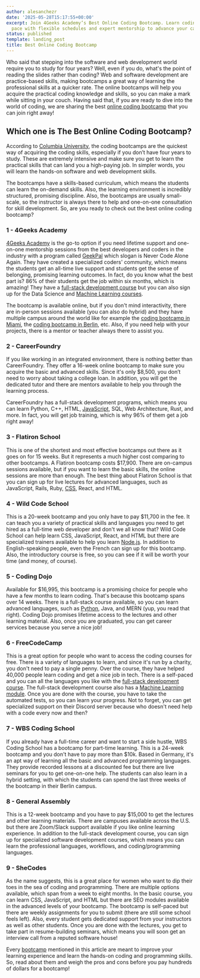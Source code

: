 ```yaml
---
author: alesanchezr
date: '2025-05-28T15:17:55+00:00'
excerpt: Join 4Geeks Academy’s Best Online Coding Bootcamp. Learn coding at your own
  pace with flexible schedules and expert mentorship to advance your career.
status: published
template: landing_post
title: Best Online Coding Bootcamp
---
```

Who said that stepping into the software and web development world require you to study for four years? Well, even if you do, what's the point of reading the slides rather than coding? Web and software development are practice-based skills, making bootcamps a great way of learning the professional skills at a quicker rate. 
The online bootcamps will help you acquire the practical coding knowledge and skills, so you can make a mark while sitting in your couch. Having said that, if you are ready to dive into the world of coding, we are sharing the best [online coding bootcamp](https://4geeksacademy.com/us/coding-campus/online-coding-bootcamp) that you can join right away!

## Which one is The Best Online Coding Bootcamp?

According to [Columbia University](https://www.columbia.edu/), the coding bootcamps are the quickest way of acquiring the coding skills, especially if you don’t have four years to study. These are extremely intensive and make sure you get to learn the practical skills that can land you a high-paying job. In simpler words, you will learn the hands-on software and web development skills. 

The bootcamps have a skills-based curriculum, which means the students can learn the on-demand skills. Also, the learning environment is incredibly structured, promising discipline. Also, the bootcamps are usually small-scale, so the instructor is always there to help and one-on-one consultation for skill development. So, are you ready to check out the best online coding bootcamp? 

### 1 - 4Geeks Academy 

[4Geeks Academy](https://4geeksacademy.com/) is the go-to option if you need lifetime support and one-on-one mentorship sessions from the best developers and coders in the industry with a program called [GeekPal](https://4geeksacademy.com/us/geekpal-support) which slogan is Never Code Alone Again. 
They have created a specialized coders' community, which means the students get an all-time live support and students get the sense of belonging, promising learning outcomes.  In fact, do you know what the best part is? 86% of their students get the job within six months, which is amazing! They have a [full-stack development course](https://4geeksacademy.com/us/coding-bootcamps/part-time-full-stack-developer) but you can also sign up for the Data Science and [Machine Learning courses](https://4geeksacademy.com/us/coding-bootcamps/machine-learning-engineering). 

The bootcamp is available online, but if you don't mind interactivity, there are in-person sessions available (you can also do hybrid) and they have multiple campus around the world like for example the [coding bootcamp in Miami](https://4geeksacademy.com/us/coding-campus/coding-bootcamp-miami), the [coding bootcamp in Berlin](https://4geeksacademy.com/us/coding-campus/coding-bootcamp-berlin-germany), etc. Also, if you need help with your projects, there is a mentor or teacher always there to assist you. 

### 2 - CareerFoundry

If you like working in an integrated environment, there is nothing better than CareerFoundry. They offer a 16-week online bootcamp to make sure you acquire the basic and advanced skills. Since it's only $8,500, you don’t need to worry about taking a college loan. In addition, you will get the dedicated tutor and there are mentors available to help you through the learning process. 

CareerFoundry has a full-stack development programs, which means you can learn Python, C++, HTML, [JavaScript](https://4geeks.com/lesson/what-is-javascript-learn-to-code-in-javascript), SQL, Web Architecture, Rust, and more. In fact, you will get job training, which is why 96% of them get a job right away!

### 3 - Flatiron School

This is one of the shortest and most effective bootcamps out there as it goes on for 15 weeks. But it represents a much higher cost comparing to other bootcamps. A Flatiron bootcamp costs $17,900. 
There are on-campus sessions available, but if you want to learn the basic skills, the online sessions are more than enough. The best thing about Flatiron School is that you can sign up for live lectures for advanced languages, such as JavaScript, Rails, Ruby, [CSS](https://4geeks.com/lesson/what-is-css-learn-css), React, and HTML. 

### 4 - Wild Code School

This is a 20-week bootcamp and you only have to pay $11,700 in the fee. It can teach you a variety of practical skills and languages you need to get hired as a full-time web developer and don't we all know that? Wild Code School can help learn CSS, JavaScript, React, and HTML but there are specialized trainers available to help you learn [Node.js](https://4geeks.com/lesson/introduction-to-node-js). In addition to English-speaking people, even the French can sign up for this bootcamp. Also, the introductory course is free, so you can see if it will be worth your time (and money, of course). 

### 5 - Coding Dojo

Available for $16,995, this bootcamp is a promising choice for people who have a few months to learn coding. That's because this bootcamp spans over 14 weeks. 
There is a full-stack course available, so you can learn advanced languages, such as [Python](https://4geeks.com/technologies/python), Java, and MERN (yup, you read that right). 
Coding Dojo promises lifetime access to the lectures and other learning material. Also, once you are graduated, you can get career services because you serve a nice job!

### 6 - FreeCodeCamp

This is a great option for people who want to access the coding courses for free. There is a variety of languages to learn, and since it's run by a charity, you don't need to pay a single penny. Over the course, they have helped 40,000 people learn coding and get a nice job in tech. There is a self-paced and you can all the languages you like with the [full-stack development course](https://4geeksacademy.com/us/coding-bootcamps/part-time-full-stack-developer). 
The full-stack development course also has a [Machine Learning module](https://4geeksacademy.com/us/coding-bootcamps/machine-learning-engineering). Once you are done with the course, you have to take the automated tests, so you can learn your progress. Not to forget, you can get specialized support on their Discord server because who doesn't need help with a code every now and then? 

### 7 - WBS Coding School

If you already have a full-time career and want to start a side hustle, WBS Coding School has a bootcamp for part-time learning. This is a 24-week bootcamp and you don't have to pay more than $10k. 
Based in Germany, it's an apt way of learning all the basic and advanced programming languages. They provide recorded lessons at a discounted fee but there are live seminars for you to get one-on-one help. 
The students can also learn in a hybrid setting, with which the students can spend the last three weeks of the bootcamp in their Berlin campus. 

### 8 - General Assembly
This is a 12-week bootcamp and you have to pay $15,000 to get the lectures and other learning materials. There are campuses available across the U.S. but there are Zoom/Slack support available if you like online learning experience. 
In addition to the full-stack development course, you can sign up for specialized software development courses, which means you can learn the professional languages, workflows, and coding/programming languages. 

### 9 - SheCodes

As the name suggests, this is a great place for women who want to dip their toes in the sea of coding and programming. There are multiple options available, which span from a week to eight months. In the basic course, you can learn CSS, JavaScript, and HTML but there are SEO modules available in the advanced levels of your bootcamp. 
The bootcamp is self-paced but there are weekly assignments for you to submit (there are still some school feels left). Also, every student gets dedicated support from your instructors as well as other students. Once you are done with the lectures, you get to take part in resume-building seminars, which means you will soon get an interview call from a reputed software house!

Every [bootcamp](https://4geeksacademy.com/) mentioned in this article are meant to improve your learning experience and learn the hands-on coding and programming skills. So, read about them and weigh the pros and cons before you pay hundreds of dollars for a bootcamp!

<call-to-action button_text="Enroll now" button_link="https://4geeksacademy.com/us/coding-bootcamps/part-time-full-stack-developer" background="rgba(0, 151, 205, 0.15)" title="Boost your career, learn to code!" text="Join a Full Stack Developer online bootcamp and boost your career."></call-to-action>